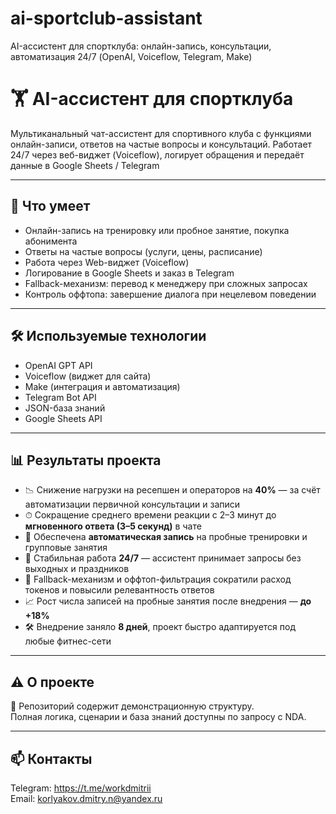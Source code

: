 # ai-sportclub-assistant
AI-ассистент для спортклуба: онлайн-запись, консультации, автоматизация 24/7 (OpenAI, Voiceflow, Telegram, Make)
# 🏋️ AI-ассистент для спортклуба

Мультиканальный чат-ассистент для спортивного клуба с функциями онлайн-записи, ответов на частые вопросы и консультаций. Работает 24/7 через веб-виджет (Voiceflow), логирует обращения и передаёт данные в Google Sheets / Telegram

---

## 🔧 Что умеет

- Онлайн-запись на тренировку или пробное занятие, покупка абонимента
- Ответы на частые вопросы (услуги, цены, расписание)
- Работа через  Web-виджет (Voiceflow)
- Логирование в Google Sheets и заказ в Telegram
- Fallback-механизм: перевод к менеджеру при сложных запросах
- Контроль оффтопа: завершение диалога при нецелевом поведении

---

## 🛠 Используемые технологии

- OpenAI GPT API
- Voiceflow (виджет для сайта)
- Make (интеграция и автоматизация)
- Telegram Bot API
- JSON-база знаний
- Google Sheets API

---

## 📊 Результаты проекта

- 📉 Снижение нагрузки на ресепшен и операторов на **40%** — за счёт автоматизации первичной консультации и записи
- ⏱ Сокращение среднего времени реакции с 2–3 минут до **мгновенного ответа (3–5 секунд)** в чате
- 📅 Обеспечена **автоматическая запись** на пробные тренировки и групповые занятия
- 🔁 Стабильная работа **24/7** — ассистент принимает запросы без выходных и праздников
- 🧠 Fallback-механизм и оффтоп-фильтрация сократили расход токенов и повысили релевантность ответов
- 📈 Рост числа записей на пробные занятия после внедрения — **до +18%**
- 🛠 Внедрение заняло **8 дней**, проект быстро адаптируется под любые фитнес-сети

---

## ⚠️ О проекте

📁 Репозиторий содержит демонстрационную структуру.  
Полная логика, сценарии и база знаний доступны по запросу с NDA.

---

## 📫 Контакты

Telegram: https://t.me/workdmitrii  
Email: korlyakov.dmitry.n@yandex.ru
